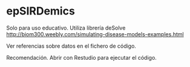 # epSIRDemics

Solo para uso educativo. 
Utiliza  librería deSolve http://biom300.weebly.com/simulating-disease-models-examples.html

Ver referencias sobre datos en el fichero de código.

Recomendación. Abrir con Restudio para ejecutar el código.